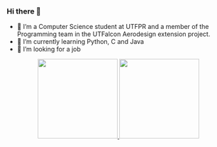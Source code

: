 ### Hi there 👋

- 🔭 I’m a Computer Science student at UTFPR and a member of the Programming team in the UTFalcon Aerodesign extension project.
- 🌱 I’m currently learning Python, C and Java
- 🤔 I’m looking for a job

<div align="center">
  <a href="https://github.com/lucascsl11">
  <img height="180em" src="https://github-readme-stats.vercel.app/api?username=lucascsl11&show_icons=true&theme=dark&include_all_commits=true&count_private=true"/>
  <img height="180em" src="https://github-readme-stats.vercel.app/api/top-langs/?username=lucascsl11&layout=compact&langs_count=7&theme=dark"/>
</div>
